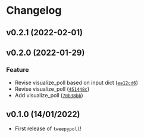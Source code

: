 # Changelog

<!--next-version-placeholder-->

## v0.2.1 (2022-02-01)


## v0.2.0 (2022-01-29)
### Feature
* Revise visualize_poll based on input dict ([`ea12cd6`](https://github.com/UBC-MDS/tweepypoll/commit/ea12cd60b9722c78f65d7b048d86f26f972d57e2))
* Revise visualize_poll ([`451448c`](https://github.com/UBC-MDS/tweepypoll/commit/451448c2c7b9d533dfeaa387fdfca3f5c7ce760f))
* Add visualize_poll ([`70b38bb`](https://github.com/UBC-MDS/tweepypoll/commit/70b38bb87a3ebbe2b08d41358c7776e7ec57846e))

## v0.1.0 (14/01/2022)

- First release of `tweepypoll`!